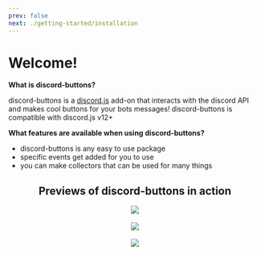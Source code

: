 ```yaml
---
prev: false
next: ./getting-started/installation
---
```

# Welcome!

**What is discord-buttons?**

discord-buttons is a [discord.js](https://discord.js.org/#/) add-on that interacts with the discord API and makes cool buttons for your bots messages! discord-buttons is compatible with discord.js v12+

**What features are available when using discord-buttons?**

- discord-buttons is any easy to use package
- specific events get added for you to use
- you can make collectors that can be used for many things

<div align="center"><h2>Previews of discord-buttons in action</h2>

<img src="https://i.imgur.com/VyhpPvA.png"></img>
<br>
<br>
<img src="https://i.imgur.com/7muJ7UY.png"></img>
<br>
<br>
<img src="https://i.imgur.com/qbcHg68.gif"></img>

</div>

